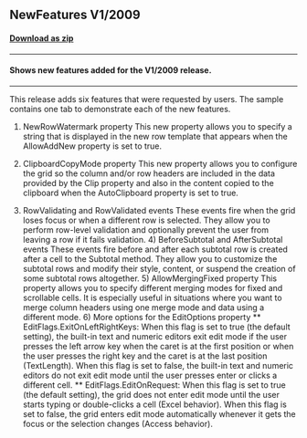 ## NewFeatures V1/2009
#### [Download as zip](https://grapecity.github.io/DownGit/#/home?url=https://github.com/GrapeCity/ComponentOne-WinForms-Samples/tree/master/NetFramework\FlexGrid\CS\NewFeatures20091)
____
#### Shows new features added for the V1/2009 release.
____
This release adds six features that were requested by users. The sample contains one tab to demonstrate each of the new features. 

1) NewRowWatermark property This new property allows you to specify a string that is displayed in the new row template that appears when the AllowAddNew property is set to true. 

2) ClipboardCopyMode property This new property allows you to configure the grid so the column and/or row headers are included in the data provided by the Clip property and also in the content copied to the clipboard when the AutoClipboard property is set to true. 

3) RowValidating and RowValidated events These events fire when the grid loses focus or when a different row is selected. They allow you to perform row-level validation and optionally prevent the user from leaving a row if it fails validation.  4) BeforeSubtotal and AfterSubtotal events These events fire before and after each subtotal row is created after a cell to the Subtotal method. They allow you to customize the subtotal rows and modify their style, content, or suspend the creation of some subtotal rows altogether.  5) AllowMergingFixed property This property allows you to specify different merging modes for fixed and scrollable cells. It is especially useful in situations where you want to merge column headers using one merge mode and data using a different mode.  6) More options for the EditOptions property  ** EditFlags.ExitOnLeftRightKeys: When this flag is set to true (the default 	setting), the built-in text and numeric editors exit edit mode if the user presses the left arrow key when the caret is at the first position or when the user presses the right key and the caret is at the last position (TextLength). When this flag is set to false, the built-in text and numeric editors do not exit edit mode until the user presses enter or clicks a different cell.  ** EditFlags.EditOnRequest: When this flag is set to true (the default 	setting), the grid does not enter edit mode until the user starts typing or double-clicks a cell (Excel behavior). When this flag is set to false, the grid enters edit mode automatically whenever it gets the focus or the selection changes (Access behavior). 